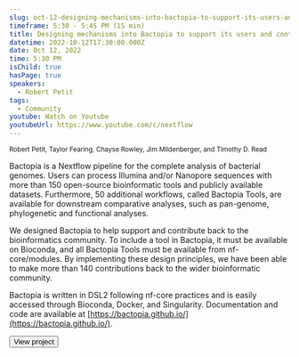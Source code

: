 ```yaml
---
slug: oct-12-designing-mechanisms-into-bactopia-to-support-its-users-and-contributie-back-to-the-community
timeframe: 5:30 - 5:45 PM (15 min)
title: Designing mechanisms into Bactopia to support its users and contributie back to the community
datetime: 2022-10-12T17:30:00.000Z
date: Oct 12, 2022
time: 5:30 PM
isChild: true
hasPage: true
speakers:
  - Robert Petit
tags:
  - Community
youtube: Watch on Youtube
youtubeUrl: https://www.youtube.com/c/nextflow
---
```

<small className="typo-small mb-4">
  Robert Petit, Taylor Fearing, Chayse Rowley, Jim Mildenberger, and Timothy D. Read
</small>

Bactopia is a Nextflow pipeline for the complete analysis of bacterial genomes. Users can process Illumina and/or Nanopore sequences with more than 150 open-source bioinformatic tools and publicly available datasets. Furthermore, 50 additional workflows, called Bactopia Tools, are available for downstream comparative analyses, such as pan-genome, phylogenetic and functional analyses.

We designed Bactopia to help support and contribute back to the bioinformatics community. To include a tool in Bactopia, it must be available on Bioconda, and all Bactopia Tools must be available from nf-core/modules. By implementing these design principles, we have been able to make more than 140 contributions back to the wider bioinformatic community.

Bactopia is written in DSL2 following nf-core practices and is easily accessed through Bioconda, Docker, and Singularity. Documentation and code are available at [https://bactopia.github.io/](https://bactopia.github.io/).

<div>
  <Button to="https://bactopia.github.io/" variant="secondary" size="md" arrow>
    View project
  </Button>
</div>
